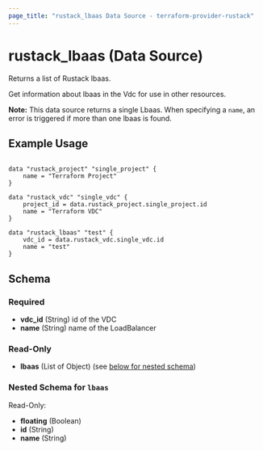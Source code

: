 ```yaml
---
page_title: "rustack_lbaas Data Source - terraform-provider-rustack"
---
```

# rustack_lbaas (Data Source)

Returns a list of Rustack lbaas.

Get information about lbaas in the Vdc for use in other resources.

**Note:** This data source returns a single Lbaas. When specifying a `name`, an
error is triggered if more than one lbaas is found.

## Example Usage

```hcl

data "rustack_project" "single_project" {
    name = "Terraform Project"
}

data "rustack_vdc" "single_vdc" {
    project_id = data.rustack_project.single_project.id
    name = "Terraform VDC"
}

data "rustack_lbaas" "test" {
    vdc_id = data.rustack_vdc.single_vdc.id
    name = "test"
}

```

## Schema

### Required

- **vdc_id** (String) id of the VDC
- **name** (String) name of the LoadBalancer

### Read-Only

- **lbaas** (List of Object) (see [below for nested schema](#nestedatt--lbaas))

<a id="nestedatt--lbaas"></a>
### Nested Schema for `lbaas`

Read-Only:

- **floating** (Boolean)
- **id** (String)
- **name** (String)
